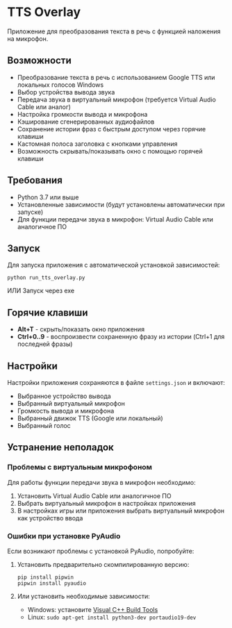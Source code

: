 # TTS Overlay

Приложение для преобразования текста в речь с функцией наложения на микрофон.

## Возможности

- Преобразование текста в речь с использованием Google TTS или локальных голосов Windows
- Выбор устройства вывода звука
- Передача звука в виртуальный микрофон (требуется Virtual Audio Cable или аналог)
- Настройка громкости вывода и микрофона
- Кэширование сгенерированных аудиофайлов
- Сохранение истории фраз с быстрым доступом через горячие клавиши
- Кастомная полоса заголовка с кнопками управления
- Возможность скрывать/показывать окно с помощью горячей клавиши

## Требования

- Python 3.7 или выше
- Установленные зависимости (будут установлены автоматически при запуске)
- Для функции передачи звука в микрофон: Virtual Audio Cable или аналогичное ПО

## Запуск

Для запуска приложения с автоматической установкой зависимостей:

```
python run_tts_overlay.py
```
ИЛИ
Запуск через ехе

## Горячие клавиши

- **Alt+T** - скрыть/показать окно приложения
- **Ctrl+0..9** - воспроизвести сохраненную фразу из истории (Ctrl+1 для последней фразы)

## Настройки

Настройки приложения сохраняются в файле `settings.json` и включают:

- Выбранное устройство вывода
- Выбранный виртуальный микрофон
- Громкость вывода и микрофона
- Выбранный движок TTS (Google или локальный)
- Выбранный голос

## Устранение неполадок

### Проблемы с виртуальным микрофоном

Для работы функции передачи звука в микрофон необходимо:

1. Установить Virtual Audio Cable или аналогичное ПО
2. Выбрать виртуальный микрофон в настройках приложения
3. В настройках игры или приложения выбрать виртуальный микрофон как устройство ввода

### Ошибки при установке PyAudio

Если возникают проблемы с установкой PyAudio, попробуйте:

1. Установить предварительно скомпилированную версию:
   ```
   pip install pipwin
   pipwin install pyaudio
   ```

2. Или установить необходимые зависимости:
   - Windows: установите [Visual C++ Build Tools](https://visualstudio.microsoft.com/visual-cpp-build-tools/)
   - Linux: `sudo apt-get install python3-dev portaudio19-dev` 
